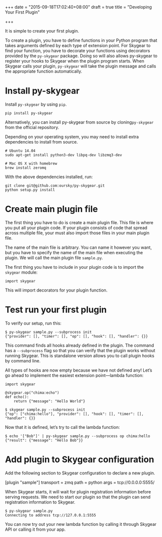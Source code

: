 +++
date = "2015-09-18T17:02:40+08:00"
draft = true
title = "Developing Your First Plugin"

+++

It is simple to create your first plugin. 

To create a plugin, you have to define functions in your Python program that takes arguments defined by each type of extension point. For Skygear to find your function, you have to decorate your
functions using decorators provided by the `py-skygear` package. Doing so will also allows py-skygear to register your hooks to Skygear when the plugin program starts. When Skygear calls your plugin, `py-skygear` will take the plugin message and calls the appropriate function automatically.

# Install py-skygear

Install `py-skygear` by using `pip`.

```
pip install py-skygear
```

Alternatively, you can install py-skygear from source by cloning`py-skygear` from the official repository.

Depending on your operating system, you may need to install extra dependencies to install from source. 

```
# Ubuntu 14.04
sudo apt-get install python3-dev libpq-dev libzmq3-dev

# Mac OS X with homebrew
brew install zeromq
```

With the above dependencies installed, run:

```
git clone git@github.com:oursky/py-skygear.git
python setup.py install
```

# Create main plugin file

The first thing you have to do is create a main plugin file. This file is where you put all your plugin code. If your plugin consists of code that spread across multiple file, your must also import those files in your main plugin file.

The name of the main file is arbitrary. You can name it however you want, but you have to specify the name of the main file when executing the plugin. We will call the main plugin file `sample.py`.

The first thing you have to include in your plugin code is to import the `skygear` module:

```
import skygear
```

This will import decorators for your plugin function.

# Test run your first plugin

To verify our setup, run this:

```
$ py-skygear sample.py --subprocess init
{"provider": [], "timer": [], "op": [], "hook": [], "handler": {}}
```

This command finds all hooks already defined in the plugin. The command has a `--subprocess` flag so that you can verify that the plugin works without running Skygear. This is standalone version allows you to call plugin hooks by command line.

All types of hooks are now empty because we have not defined any! Let’s go ahead to implement the easiest extension point—lambda function:

```
import skygear

@skygear.op("chima:echo")
def echo():
    return {"message": "Hello World"}
```

```
$ skygear sample.py --subprocess init
{"op": ["chima:hello"], "provider": [], "hook": [], "timer": [], "handler": {}}
```

Now that it is defined, let’s try to call the lambda function:

```
$ echo '["Bob"]' | py-skygear sample.py --subprocess op chima:hello
{"result": {"message": "Hello Bob"}}
```

# Add plugin to Skygear configuration

Add the following section to Skygear configuration to declare a new plugin.

[plugin "sample"]
transport = zmq
path = python
args = tcp://0.0.0.0:5555/

When Skygear starts, it will wait for plugin registration information before serving requests. We need to start our plugin so that the plugin can send registration information to Skygear.

```
$ py-skygear sample.py
Connecting to address tcp://127.0.0.1:5555
```

You can now try out your new lambda function by calling it through Skygear API or calling it from your app.

